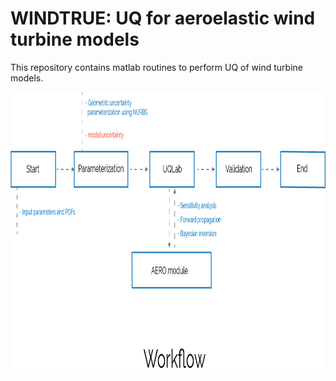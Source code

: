 # WINDTRUE: UQ for aeroelastic wind turbine models

This repository contains matlab routines to perform UQ of wind turbine models.

<img src="workflow_windtrue.png" width="800" height="450">
